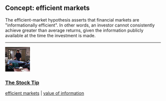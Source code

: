## Concept: efficient markets

The efficient-market hypothesis asserts that financial markets are "informationally efficient". In other words, an investor cannot consistently achieve greater than average returns, given the information publicly available at the time the investment is made.

<hr>
<div class="clip-listing">
<img src="media/icons/stock_tip_clip3.jpg" alt="The Stock Tip icon">

### [The Stock Tip](../../clip/40/)

[efficient markets](/concept/efficient-markets/) | [value of information](/concept/value-of-information/)
</div>

